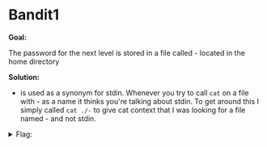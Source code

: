 <h1>Bandit1</h1>

<b>Goal:</b>

The password for the next level is stored in a file called - located in the home directory

<b>Solution:</b>

- is used as a synonym for stdin. Whenever you try to call <code>cat</code> on a file with - as a name it thinks you're talking about stdin. To get around this I simply called <code>cat ./-</code> to give cat context that I was looking for a file named - and not stdin.

<details>
	<summary>Flag:</summary>

	CV1DtqXWVFXTvM2F0k09SHz0YwRINYA9
</details>